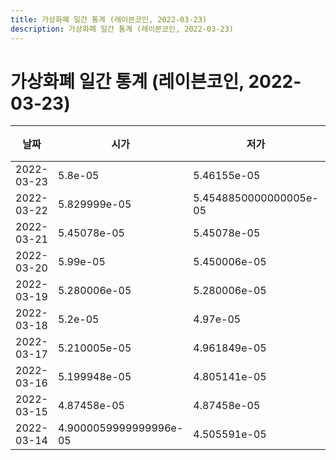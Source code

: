 ```yaml
---
title: 가상화폐 일간 통계 (레이븐코인, 2022-03-23)
description: 가상화폐 일간 통계 (레이븐코인, 2022-03-23)
---
```



가상화폐 일간 통계 (레이븐코인, 2022-03-23)
===

|날짜|시가|저가|고가|종가|비고|
|--|--|--|--|--|--|
|2022-03-23|5.8e-05|5.46155e-05|6.417523999999999e-05|6.2e-05|    |
|2022-03-22|5.829999e-05|5.4548850000000005e-05|6.289998e-05|6.289995e-05|    |
|2022-03-21|5.45078e-05|5.45078e-05|5.8399989999999996e-05|5.8399989999999996e-05|    |
|2022-03-20|5.99e-05|5.450006e-05|5.99e-05|5.450006e-05|    |
|2022-03-19|5.280006e-05|5.280006e-05|5.9999999999999995e-05|5.99e-05|    |
|2022-03-18|5.2e-05|4.97e-05|5.7598080000000005e-05|5.3e-05|    |
|2022-03-17|5.210005e-05|4.961849e-05|5.32542e-05|5.21e-05|    |
|2022-03-16|5.199948e-05|4.805141e-05|5.3000640000000005e-05|5.3e-05|    |
|2022-03-15|4.87458e-05|4.87458e-05|5.34033e-05|5.2e-05|    |
|2022-03-14|4.9000059999999996e-05|4.505591e-05|5.2999560000000004e-05|4.87458e-05|    |
